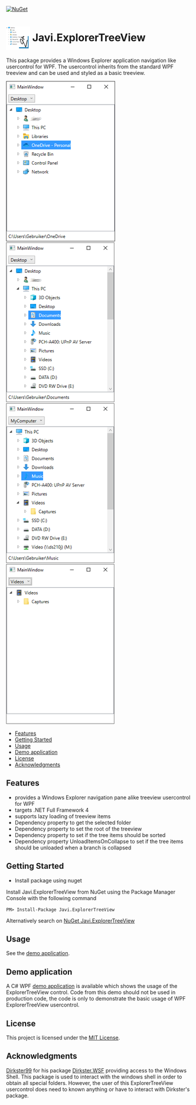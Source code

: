 [![NuGet](https://img.shields.io/nuget/v/Javi.ExplorerTreeView.svg)](https://www.nuget.org/packages/Javi.ExplorerTreeView/) 

# 

# <img align="center" src="./PackageIcon.png">  Javi.ExplorerTreeView

This package provides a Windows Explorer application navigation like usercontrol for WPF. 
The usercontrol inherits from the standard WPF treeview and can be used and styled as a basic treeview.

![Desktop sample](https://github.com/jacovis/Javi.ExplorerTreeView/blob/master/Demo/samples/desktop.png "Desktop sample")
![This PC sample](https://github.com/jacovis/Javi.ExplorerTreeView/blob/master/Demo/samples/thispc.png "This PC sample")
![MyComputer sample](https://github.com/jacovis/Javi.ExplorerTreeView/blob/master/Demo/samples/mycomputer.png "MyComputer sample")
![Videos special folder sample](https://github.com/jacovis/Javi.ExplorerTreeView/blob/master/Demo/samples/videos.png "Videos special folder sample")

- [Features](#features)
- [Getting Started](#getting-started)
- [Usage](#usage)
- [Demo application](#demo-application)
- [License](#license)
- [Acknowledgments](#acknowledgments)

## Features
- provides a Windows Explorer navigation pane alike treeview usercontrol for WPF
- targets .NET Full Framework 4
- supports lazy loading of treeview items
- Dependency property to get the selected folder
- Dependency property to set the root of the treeview
- Dependency property to set if the tree items should be sorted
- Dependency property UnloadItemsOnCollapse to set if the tree items should be unloaded when a branch is collapsed
    
## Getting Started

- Install package using nuget

Install Javi.ExplorerTreeView from NuGet using the Package Manager Console with the following command

    PM> Install-Package Javi.ExplorerTreeView

Alternatively search on [NuGet Javi.ExplorerTreeView](https://www.nuget.org/packages/Javi.ExplorerTreeView)

## Usage

See the [demo application](#demo-application).

## Demo application

A C# WPF [demo application](https://github.com/jacovis/Javi.ExplorerTreeView/tree/master/Demo) is available which 
shows the usage of the ExplorerTreeView control. Code from this demo should not be used in production code, the code is only to 
demonstrate the basic usage of WPF ExplorerTreeView usercontrol.
    
## License

This project is licensed under the [MIT License](https://github.com/jacovis/Javi.ExplorerTreeView/blob/master/LICENSE.md).

## Acknowledgments

[Dirkster99](https://www.nuget.org/profiles/Dirkster99) for his package [Dirkster.WSF](https://www.nuget.org/packages/Dirkster.WSF/)
providing access to the Windows Shell. 
This package is used to interact with the windows shell in order to obtain all special folders. However, the user of 
this ExplorerTreeView usercontrol does need to known anything or have to interact with Dirkster's package.
